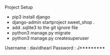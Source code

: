Project Setup

- pip3 install django
- django-admin startproject sweet_shop .
- add .sqlite3 to the git ignore file
- python3 manage.py migrate
- python3 manage.py createsuperuser

Username : davidhearl
Password : J*********